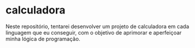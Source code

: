 # calculadora
Neste repositório, tentarei desenvolver um projeto de calculadora em cada linguagem que eu conseguir, com o objetivo de aprimorar e aperfeiçoar minha lógica de programação.
